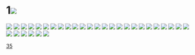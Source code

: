 # 1![](../img/34/00000001.jpg)
![](../img/34/00000002.jpg)
![](../img/34/00000003.jpg)
![](../img/34/00000004.jpg)
![](../img/34/00000005.jpg)
![](../img/34/00000006.jpg)
![](../img/34/00000007.jpg)
![](../img/34/00000008.jpg)
![](../img/34/00000009.jpg)
![](../img/34/00000010.jpg)
![](../img/34/00000011.jpg)
![](../img/34/00000012.jpg)
![](../img/34/00000013.jpg)
![](../img/34/00000014.jpg)
![](../img/34/00000015.jpg)
![](../img/34/00000016.jpg)
![](../img/34/00000017.jpg)
![](../img/34/00000018.jpg)
![](../img/34/00000019.jpg)
![](../img/34/00000020.jpg)
![](../img/34/00000021.jpg)
![](../img/34/00000022.jpg)
![](../img/34/00000023.jpg)
![](../img/34/00000024.jpg)
![](../img/34/00000025.jpg)
![](../img/34/00000026.jpg)
![](../img/34/00000027.jpg)
![](../img/34/00000028.jpg)
![](../img/34/00000029.jpg)
![](../img/34/00000030.jpg)
![](../img/34/00000031.jpg)
![](../img/34/00000032.jpg)

[35](../dir/35.md)
